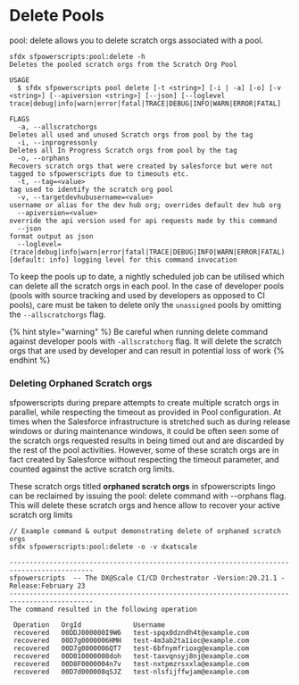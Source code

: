 # Delete Pools

pool: delete allows you to delete scratch orgs associated with a pool.

```
sfdx sfpowerscripts:pool:delete -h
Deletes the pooled scratch orgs from the Scratch Org Pool

USAGE
  $ sfdx sfpowerscripts pool delete [-t <string>] [-i | -a] [-o] [-v <string>] [--apiversion <string>] [--json] [--loglevel trace|debug|info|warn|error|fatal|TRACE|DEBUG|INFO|WARN|ERROR|FATAL]

FLAGS
  -a, --allscratchorgs                                                              Deletes all used and unused Scratch orgs from pool by the tag
  -i, --inprogressonly                                                              Deletes all In Progress Scratch orgs from pool by the tag
  -o, --orphans                                                                     Recovers scratch orgs that were created by salesforce but were not tagged to sfpowerscripts due to timeouts etc.
  -t, --tag=<value>                                                                 tag used to identify the scratch org pool
  -v, --targetdevhubusername=<value>                                                username or alias for the dev hub org; overrides default dev hub org
  --apiversion=<value>                                                              override the api version used for api requests made by this command
  --json                                                                            format output as json
  --loglevel=(trace|debug|info|warn|error|fatal|TRACE|DEBUG|INFO|WARN|ERROR|FATAL)  [default: info] logging level for this command invocation

```

To keep the pools up to date, a nightly scheduled job can be utilised which can delete all the scratch orgs in each pool.  In the case of developer pools (pools with source tracking and used by developers as opposed to CI pools), care must be taken to delete only the `unassigned` pools by omitting the `--allscratchorgs` flag.

{% hint style="warning" %}
&#x20;Be careful when running delete command against developer pools with  `-allscratchorg` flag. It will delete the scratch orgs that are used by developer and can result in potential loss of work
{% endhint %}

### Deleting Orphaned Scratch orgs

sfpowerscripts during prepare attempts to create multiple scratch orgs in parallel, while respecting the timeout as provided in Pool configuration.  At times when the Salesforce infrastructure is stretched such as during release windows or during maintenance windows, it could be often seen some of the scratch orgs requested results in being timed out and are discarded by the rest of the pool activities. However, some of these scratch orgs are in fact created by Salesforce without respecting the timeout parameter,  and counted against the active scratch org limits.

These scratch orgs titled **orphaned scratch orgs** in sfpowerscripts lingo can be reclaimed by issuing the pool: delete command with --orphans flag.  This will delete these scratch orgs and hence allow to recover your active scratch org limits

```
// Example command & output demonstrating delete of orphaned scratch orgs
sfdx sfpowerscripts:pool:delete -o -v dxatscale   

-------------------------------------------------------------------------------------------
sfpowerscripts  -- The DX@Scale CI/CD Orchestrator -Version:20.21.1 -Release:February 23
-------------------------------------------------------------------------------------------
The command resulted in the following operation
                                                               
 Operation   OrgId             Username                      
 recovered   00DDJ000000I9W6   test-spqx0dzndh4t@example.com 
 recovered   00D7g0000006HMH   test-4m3ab2ta1ioc@example.com 
 recovered   00D7g0000006QT7   test-6bfnymfrioxg@example.com 
 recovered   00D010000008doh   test-taxvqnsyj8nj@example.com 
 recovered   00D8F0000004n7v   test-nxtpmzrsxxla@example.com 
 recovered   00D7d000008qSJZ   test-nlsfijffwjam@example.com   
```
